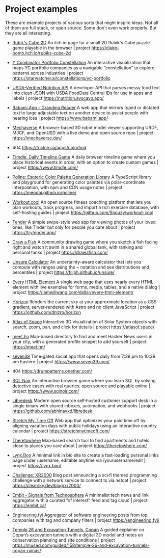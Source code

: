 # Project examples

These are example projects of various sorts that might inspire ideas. Not all of them are full stack, or open source.  Some don't even work properly. But they are all interesting. 

- [Rubik's Cube 2D](https://claire-bomb.itch.io/rubiks-cube-2d) An itch.io page for a small 2D Rubik's Cube puzzle game playable in the browser | project <https://claire-bomb.itch.io/rubiks-cube-2d>

- [Y Combinator Portfolio Constellation](https://starwatcher.ai/constellations/yc-portfolio) An interactive visualization that maps YC portfolio companies as a navigable “constellation” to explore patterns across industries | project <https://starwatcher.ai/constellations/yc-portfolio>

- [USDA-Verified Nutrition API](https://nutrition.avocavo.app/) A developer API that parses messy food text into clean JSON with USDA FoodData Central IDs for use in apps and labels | project <https://nutrition.avocavo.app/>

- [Babami.App - Grandma Reader](https://www.babami.app/) A web app that mirrors typed or dictated text to large adjustable text on another device to assist people with hearing loss | project <https://www.babami.app/>

- [Mechaverse](https://mechaverse.dev/) A browser-based 3D robot model viewer supporting URDF, MJCF, and OpenUSD with a live demo and open source repo | project <https://mechaverse.dev/>

- 404 <https://trickle.so/apps/colorfind>
  
- [Timdle: Daily Timeline Game](https://www.timdle.com/) A daily browser timeline game where you place historical events in order, with an option to create custom games | project <https://www.timdle.com/>

- [Poline: Esoteric Color Palette Generation Library](https://meodai.github.io/poline/) A TypeScript library and playground for generating color palettes via polar-coordinate interpolation, with npm and CDN usage notes | project <https://meodai.github.io/poline/>

- [Workout.cool](https://github.com/Snouzy/workout-cool) An open source fitness coaching platform that lets you plan workouts, track progress, and import a rich exercise database, with self-hosting guides | project <https://github.com/Snouzy/workout-cool>

- [Tender](https://trytender.app/) A simple swipe-style web app for viewing photos of your loved ones, like Tinder but only for people you care about | project <https://trytender.app/>

- [Draw a Fish](https://drawafish.com/) A community drawing game where you sketch a fish facing right and watch it swim in a shared global tank, with ranking and personal tanks | project <https://drawafish.com/>

- [Unsure Calculator](https://filiph.github.io/unsure/) An uncertainty-aware calculator that lets you compute with ranges using the ~ notation and see distributions and percentiles | project <https://filiph.github.io/unsure/>

- [Every HTML Element](https://iamwillwang.com/dollar/every-html-element/) A single web page that uses nearly every HTML element with live examples for forms, media, tables, and a native dialog | project <https://iamwillwang.com/dollar/every-html-element/>

- [Horizon](https://github.com/dnlzro/horizon) Renders the current sky at your approximate location as a CSS gradient, server‑rendered with Astro and no client JavaScript | project <https://github.com/dnlzro/horizon>

- [Atlas of Space](https://atlasof.space/) Interactive 3D visualization of Solar System objects with search, zoom, pan, and click for details | project <https://atlasof.space/>

- [meet.hn](https://meet.hn/) Map‑based directory to find and meet Hacker News users in your city, with a generated profile snippet to add yourself | project <https://meet.hn/>

- [seven39](https://www.seven39.com/) Time‑gated social app that opens daily from 7:39 pm to 10:39 pm Eastern | project <https://www.seven39.com/>

- 404 <https://drumpatterns.onether.com/>

- [SQL Noir](https://www.sqlnoir.com/) An interactive browser game where you learn SQL by solving detective cases with real queries; open source and playable online | project <https://www.sqlnoir.com/>

- [Libredesk](https://github.com/abhinavxd/libredesk) Modern open source self‑hosted customer support desk in a single binary with shared inboxes, automation, and webhooks | project <https://github.com/abhinavxd/libredesk>

- [Stretch My Time Off](https://stretchmytimeoff.com/) Web app that optimizes your paid time off by aligning vacation days with public holidays using an interactive country calendar | project <https://stretchmytimeoff.com/>

- [Theretowhere](https://theretowhere.com/) Map‑based search tool to find apartments and hotels close to places you care about | project <https://theretowhere.com/>

- [Lynx.Boo](https://lynx.boo/) A minimal link in bio site to create a fast-loading personal links page under /username, editable anytime via /yourusername/edit | project <https://lynx.boo/>


- [Challenge: XR2000](https://clearsky.dev/blog/xr2000/) Blog post announcing a sci‑fi themed programming challenge with a network service to connect to via netcat | project <https://clearsky.dev/blog/xr2000/>

- [Embit - Signals from Technosphere](https://embit.ca/) A minimalist tech news and link aggregator with a curated “of interest” feed and tag cloud | project <https://embit.ca/>

- [Engineering.fyi](https://engineering.fyi/) Aggregator of software engineering posts from top companies with tag and company filters | project <https://engineering.fyi/>

- [Temple 26 and Excavation Tunnels, Copan](https://mused.com/guided/158/temple-26-and-excavation-tunnels-copan-ruinas/) A guided explainer on Copan’s excavation tunnels with a digital 3D model and notes on conservation planning and site conditions | project <https://mused.com/guided/158/temple-26-and-excavation-tunnels-copan-ruinas/>
